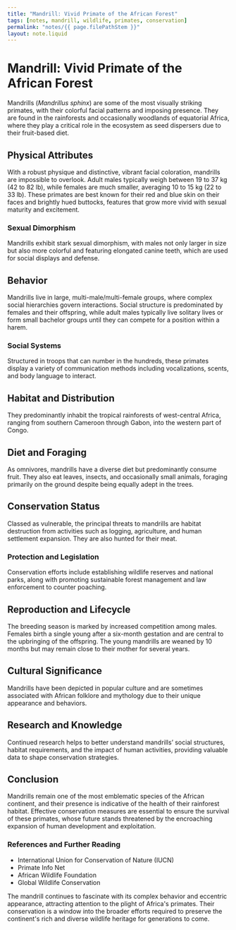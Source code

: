 ```yaml
---
title: "Mandrill: Vivid Primate of the African Forest"
tags: [notes, mandrill, wildlife, primates, conservation]
permalink: "notes/{{ page.filePathStem }}"
layout: note.liquid
---
```


# Mandrill: Vivid Primate of the African Forest

Mandrills (*Mandrillus sphinx*) are some of the most visually striking primates, with their colorful facial patterns and imposing presence. They are found in the rainforests and occasionally woodlands of equatorial Africa, where they play a critical role in the ecosystem as seed dispersers due to their fruit-based diet.

## Physical Attributes

With a robust physique and distinctive, vibrant facial coloration, mandrills are impossible to overlook. Adult males typically weigh between 19 to 37 kg (42 to 82 lb), while females are much smaller, averaging 10 to 15 kg (22 to 33 lb). These primates are best known for their red and blue skin on their faces and brightly hued buttocks, features that grow more vivid with sexual maturity and excitement.

### Sexual Dimorphism

Mandrills exhibit stark sexual dimorphism, with males not only larger in size but also more colorful and featuring elongated canine teeth, which are used for social displays and defense.

## Behavior

Mandrills live in large, multi-male/multi-female groups, where complex social hierarchies govern interactions. Social structure is predominated by females and their offspring, while adult males typically live solitary lives or form small bachelor groups until they can compete for a position within a harem.

### Social Systems

Structured in troops that can number in the hundreds, these primates display a variety of communication methods including vocalizations, scents, and body language to interact.

## Habitat and Distribution

They predominantly inhabit the tropical rainforests of west-central Africa, ranging from southern Cameroon through Gabon, into the western part of Congo.

## Diet and Foraging

As omnivores, mandrills have a diverse diet but predominantly consume fruit. They also eat leaves, insects, and occasionally small animals, foraging primarily on the ground despite being equally adept in the trees.

## Conservation Status

Classed as vulnerable, the principal threats to mandrills are habitat destruction from activities such as logging, agriculture, and human settlement expansion. They are also hunted for their meat.

### Protection and Legislation

Conservation efforts include establishing wildlife reserves and national parks, along with promoting sustainable forest management and law enforcement to counter poaching.

## Reproduction and Lifecycle

The breeding season is marked by increased competition among males. Females birth a single young after a six-month gestation and are central to the upbringing of the offspring. The young mandrills are weaned by 10 months but may remain close to their mother for several years.

## Cultural Significance

Mandrills have been depicted in popular culture and are sometimes associated with African folklore and mythology due to their unique appearance and behaviors.

## Research and Knowledge

Continued research helps to better understand mandrills’ social structures, habitat requirements, and the impact of human activities, providing valuable data to shape conservation strategies.

## Conclusion

Mandrills remain one of the most emblematic species of the African continent, and their presence is indicative of the health of their rainforest habitat. Effective conservation measures are essential to ensure the survival of these primates, whose future stands threatened by the encroaching expansion of human development and exploitation.

### References and Further Reading

- International Union for Conservation of Nature (IUCN)
- Primate Info Net
- African Wildlife Foundation
- Global Wildlife Conservation

The mandrill continues to fascinate with its complex behavior and eccentric appearance, attracting attention to the plight of Africa's primates. Their conservation is a window into the broader efforts required to preserve the continent's rich and diverse wildlife heritage for generations to come.
